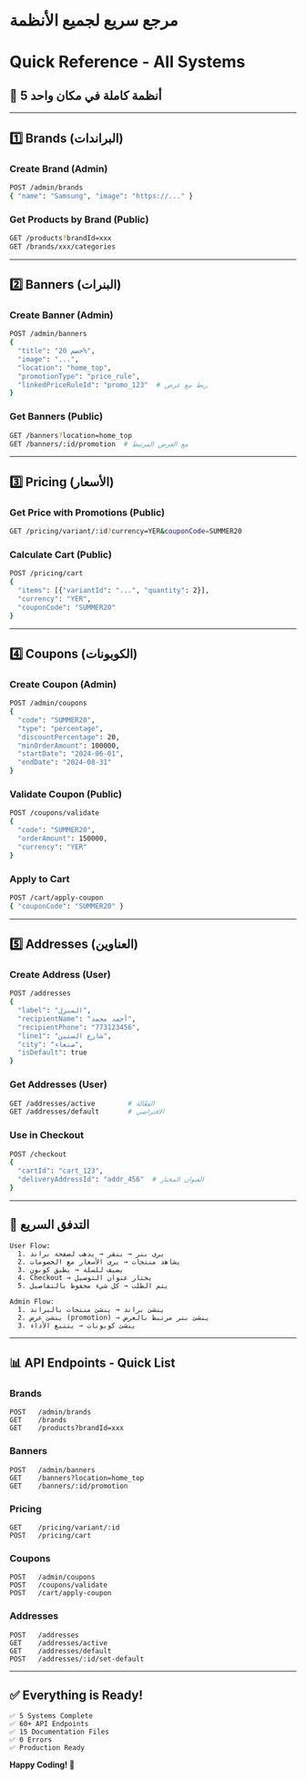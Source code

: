 # مرجع سريع لجميع الأنظمة
# Quick Reference - All Systems

## 🚀 5 أنظمة كاملة في مكان واحد

---

## 1️⃣ Brands (البراندات)

### Create Brand (Admin)
```bash
POST /admin/brands
{ "name": "Samsung", "image": "https://..." }
```

### Get Products by Brand (Public)
```bash
GET /products?brandId=xxx
GET /brands/xxx/categories
```

---

## 2️⃣ Banners (البنرات)

### Create Banner (Admin)
```bash
POST /admin/banners
{
  "title": "خصم 20%",
  "image": "...",
  "location": "home_top",
  "promotionType": "price_rule",
  "linkedPriceRuleId": "promo_123"  # ربط مع عرض
}
```

### Get Banners (Public)
```bash
GET /banners?location=home_top
GET /banners/:id/promotion  # مع العرض المرتبط
```

---

## 3️⃣ Pricing (الأسعار)

### Get Price with Promotions (Public)
```bash
GET /pricing/variant/:id?currency=YER&couponCode=SUMMER20
```

### Calculate Cart (Public)
```bash
POST /pricing/cart
{
  "items": [{"variantId": "...", "quantity": 2}],
  "currency": "YER",
  "couponCode": "SUMMER20"
}
```

---

## 4️⃣ Coupons (الكوبونات)

### Create Coupon (Admin)
```bash
POST /admin/coupons
{
  "code": "SUMMER20",
  "type": "percentage",
  "discountPercentage": 20,
  "minOrderAmount": 100000,
  "startDate": "2024-06-01",
  "endDate": "2024-08-31"
}
```

### Validate Coupon (Public)
```bash
POST /coupons/validate
{
  "code": "SUMMER20",
  "orderAmount": 150000,
  "currency": "YER"
}
```

### Apply to Cart
```bash
POST /cart/apply-coupon
{ "couponCode": "SUMMER20" }
```

---

## 5️⃣ Addresses (العناوين)

### Create Address (User)
```bash
POST /addresses
{
  "label": "المنزل",
  "recipientName": "أحمد محمد",
  "recipientPhone": "773123456",
  "line1": "شارع الستين",
  "city": "صنعاء",
  "isDefault": true
}
```

### Get Addresses (User)
```bash
GET /addresses/active        # الفعّالة
GET /addresses/default       # الافتراضي
```

### Use in Checkout
```bash
POST /checkout
{
  "cartId": "cart_123",
  "deliveryAddressId": "addr_456"  # العنوان المختار
}
```

---

## 🔄 التدفق السريع

```
User Flow:
  1. يرى بنر → ينقر → يذهب لصفحة براند
  2. يشاهد منتجات → يرى الأسعار مع الخصومات
  3. يضيف للسلة → يطبق كوبون
  4. Checkout → يختار عنوان التوصيل
  5. يتم الطلب → كل شيء محفوظ بالتفاصيل

Admin Flow:
  1. ينشئ براند → ينشئ منتجات بالبراند
  2. ينشئ عرض (promotion) → ينشئ بنر مرتبط بالعرض
  3. ينشئ كوبونات → يتتبع الأداء
```

---

## 📊 API Endpoints - Quick List

### Brands
```
POST   /admin/brands
GET    /brands
GET    /products?brandId=xxx
```

### Banners
```
POST   /admin/banners
GET    /banners?location=home_top
GET    /banners/:id/promotion
```

### Pricing
```
GET    /pricing/variant/:id
POST   /pricing/cart
```

### Coupons
```
POST   /admin/coupons
POST   /coupons/validate
POST   /cart/apply-coupon
```

### Addresses
```
POST   /addresses
GET    /addresses/active
GET    /addresses/default
POST   /addresses/:id/set-default
```

---

## ✅ Everything is Ready!

```
✅ 5 Systems Complete
✅ 60+ API Endpoints
✅ 15 Documentation Files
✅ 0 Errors
✅ Production Ready
```

**Happy Coding! 🚀**

